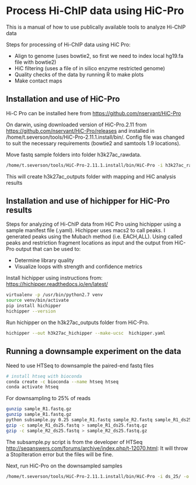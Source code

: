 # Process Hi-ChIP data using HiC-Pro

This is a manual of how to use publically available tools to analyze Hi-ChIP data

Steps for processing of Hi-ChIP data using HiC Pro:
  - Align to genome (uses bowtie2, so first we need to index local hg19.fa file with bowtie2)
  - HiC filtering (uses a file of in silico enzyme restricted genome)
  - Quality checks of the data by running R to make plots
  - Make contact maps
  
 ## Installation and use of HiC-Pro ##
Hi-C Pro can be installed here from https://github.com/nservant/HiC-Pro

On darwin, using downloaded version of HiC-Pro.2.11 from https://github.com/nservant/HiC-Pro/releases and installed in /home/t.severson/tools/HiC-Pro-2.11.1.install/bin/. Config file was changed to suit the necessary requirements (bowtie2 and samtools 1.9 locations).

Move fastq sample folders into folder h3k27ac_rawdata. 

 ```bash
/home/t.severson/tools/HiC-Pro-2.11.1.install/bin/HiC-Pro -i h3k27ac_rawdata/ -o h3k27ac_outputs -c config-hicpro.txt
```

This will create h3k27ac_outputs folder with mapping and HiC analysis results


## Installation and use of hichipper for HiC-Pro results ##

Steps for analyzing of Hi-ChIP data from HiC Pro using hichipper using a sample manifest file (.yaml). Hichipper uses macs2 to call peaks. I generated peaks using the Mubach method (i.e. EACH,ALL).
Using called peaks and restriction fragment locations as input and the output from HiC-Pro output that can be used to:
  - Determine library quality
  - Visualize loops with strength and confidence metrics

Install hichipper using instructions from: https://hichipper.readthedocs.io/en/latest/

```bash
virtualenv -p /usr/bin/python2.7 venv
source venv/bin/activate
pip install hichipper
hichipper --version
```

Run hichipper on the h3k27ac_outputs folder from HiC-Pro.
```bash
hichipper --out h3k27ac_hichipper --make-ucsc  hichipper.yaml
```


 ## Running a downsample experiment on the data ##
 
Need to use HTSeq to downsample the paired-end fastq files 

```bash
# install htseq with bioconda
conda create -c bioconda --name htseq htseq
conda activate htseq
```

For downsampling to 25% of reads
```bash
gunzip sample_R1.fastq.gz
gunzip sample_R1.fastq.gz
python subsample.py 0.25 sample_R1.fastq sample_R2.fastq sample_R1_ds25.fastq sample_R2_ds25.fastq
gzip -c sample_R1_ds25.fastq > sample_R1_ds25.fastq.gz
gzip -c sample_R2_ds25.fastq > sample_R2_ds25.fastq.gz
```

The subsample.py script is from the developer of HTSeq http://seqanswers.com/forums/archive/index.php/t-12070.html: 
It will throw a StopIteration error but the files will be fine.

Next, run HiC-Pro on the downsampled samples

```bash
/home/t.severson/tools/HiC-Pro-2.11.1.install/bin/HiC-Pro -i ds_25/ -o ds_25_outputs -c config-hicpro.txt
````
